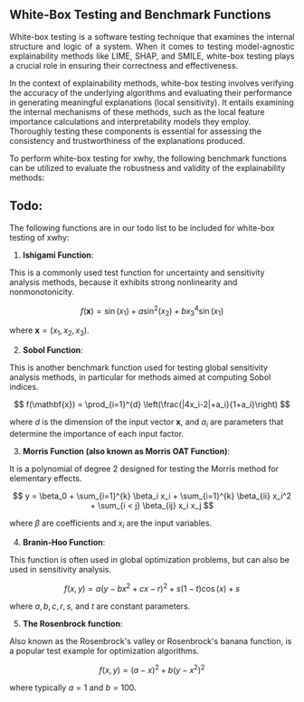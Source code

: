 ## White-Box Testing and Benchmark Functions
<p align="justify">White-box testing is a software testing technique that examines the internal structure and logic of a system. When it comes to testing model-agnostic explainability methods like LIME, SHAP, and SMILE, white-box testing plays a crucial role in ensuring their correctness and effectiveness.</p>
<p align="justified">In the context of explainability methods, white-box testing involves verifying the accuracy of the underlying algorithms and evaluating their performance in generating meaningful explanations (local sensitivity). It entails examining the internal mechanisms of these methods, such as the local feature importance calculations and interpretability models they employ. Thoroughly testing these components is essential for assessing the consistency and trustworthiness of the explanations produced.
<p align="justified">To perform white-box testing for xwhy, the following benchmark functions can be utilized to evaluate the robustness and validity of the explainability methods:</p>

## Todo:
The following functions are in our todo list to be included for white-box testing of xwhy:

1. **Ishigami Function**: 

This is a commonly used test function for uncertainty and sensitivity analysis methods, because it exhibits strong nonlinearity and nonmonotonicity.

$$
f(\mathbf{x}) = \sin(x_1) + a \sin^2(x_2) + b x_3^4 \sin(x_1)
$$

where $\mathbf{x} = (x_1, x_2, x_3)$.

2. **Sobol Function**:

This is another benchmark function used for testing global sensitivity analysis methods, in particular for methods aimed at computing Sobol indices.

$$
f(\mathbf{x}) = \prod_{i=1}^{d} \left(\frac{|4x_i-2|+a_i}{1+a_i}\right)
$$

where $d$ is the dimension of the input vector $\mathbf{x}$, and $a_i$ are parameters that determine the importance of each input factor.

3. **Morris Function (also known as Morris OAT Function)**:

It is a polynomial of degree 2 designed for testing the Morris method for elementary effects.

$$
y = \beta_0 + \sum_{i=1}^{k} \beta_i x_i + \sum_{i=1}^{k} \beta_{ii} x_i^2 + \sum_{i < j} \beta_{ij} x_i x_j
$$

where $\beta$ are coefficients and $x_i$ are the input variables.

4. **Branin-Hoo Function**:

This function is often used in global optimization problems, but can also be used in sensitivity analysis.

$$
f(x, y) = a (y - b x^2 + c x - r)^2 + s (1-t) \cos(x) + s
$$

where $a, b, c, r, s,$ and $t$ are constant parameters.

5. **The Rosenbrock function**:

Also known as the Rosenbrock's valley or Rosenbrock's banana function, is a popular test example for optimization algorithms.

$$
f(x,y) = (a - x)^2 + b(y - x^2)^2
$$

where typically $a=1$ and $b=100$.
